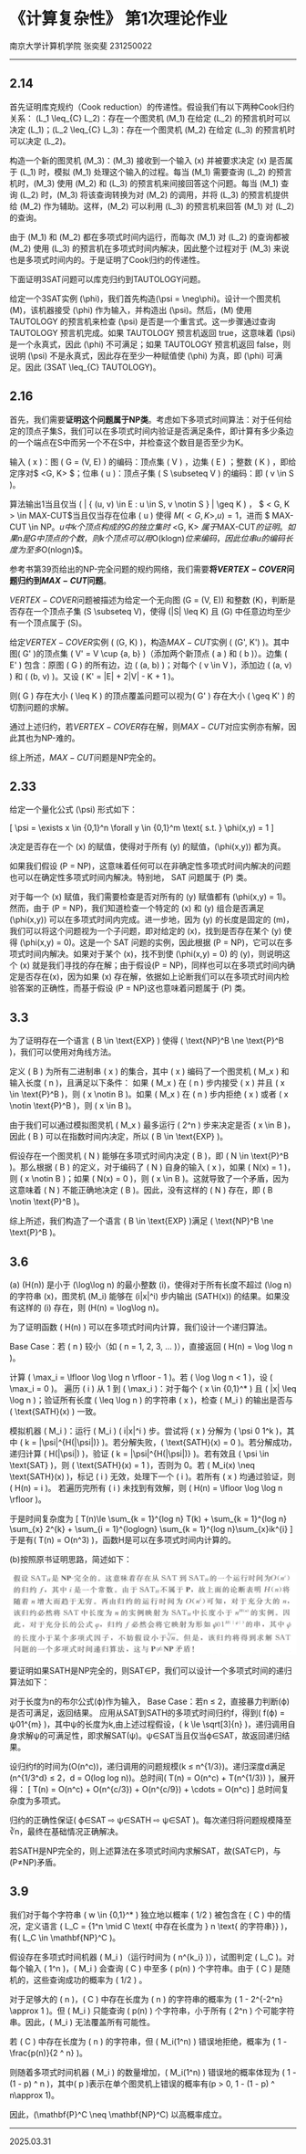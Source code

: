 # 《计算复杂性》  第1次理论作业

南京大学计算机学院 张奕斐 231250022

---

## 2.14

首先证明库克规约（Cook reduction）的传递性。假设我们有以下两种Cook归约关系：
\(L_1 \leq_{C} L_2\)：存在一个图灵机 \(M_1\) 在给定 \(L_2\) 的预言机时可以决定 \(L_1\)；\(L_2 \leq_{C} L_3\)：存在一个图灵机 \(M_2\) 在给定 \(L_3\) 的预言机时可以决定 \(L_2\)。

构造一个新的图灵机 \(M_3\)：\(M_3\) 接收到一个输入 \(x\) 并被要求决定 \(x\) 是否属于 \(L_1\) 时，模拟 \(M_1\) 处理这个输入的过程。每当 \(M_1\) 需要查询 \(L_2\) 的预言机时，\(M_3\) 使用 \(M_2\) 和 \(L_3\) 的预言机来间接回答这个问题。每当 \(M_1\) 查询 \(L_2\) 时，\(M_3\) 将该查询转换为对 \(M_2\) 的调用，并将 \(L_3\) 的预言机提供给 \(M_2\) 作为辅助。这样，\(M_2\) 可以利用 \(L_3\) 的预言机来回答 \(M_1\) 对 \(L_2\) 的查询。

由于 \(M_1\) 和 \(M_2\) 都在多项式时间内运行，而每次 \(M_1\) 对 \(L_2\) 的查询都被 \(M_2\) 使用 \(L_3\) 的预言机在多项式时间内解决，因此整个过程对于 \(M_3\) 来说也是多项式时间内的。于是证明了Cook归约的传递性。

下面证明3SAT问题可以库克归约到TAUTOLOGY问题。

给定一个3SAT实例 \(\phi\)，我们首先构造\(\psi = \neg\phi\)。设计一个图灵机 \(M\)，该机器接受 \(\phi\) 作为输入，并构造出 \(\psi\)。然后，\(M\) 使用 TAUTOLOGY 的预言机来检查 \(\psi\) 是否是一个重言式。这一步骤通过查询 TAUTOLOGY 预言机完成。如果 TAUTOLOGY 预言机返回 true，这意味着 \(\psi\) 是一个永真式，因此 \(\phi\) 不可满足；如果 TAUTOLOGY 预言机返回 false，则说明 \(\psi\) 不是永真式，因此存在至少一种赋值使 \(\phi\) 为真，即 \(\phi\) 可满足。因此 \(3SAT \leq_{C} TAUTOLOGY\)。

## 2.16

首先，我们需要**证明这个问题属于NP类**。考虑如下多项式时间算法：对于任何给定的顶点子集S，我们可以在多项式时间内验证是否满足条件，即计算有多少条边的一个端点在S中而另一个不在S中，并检查这个数目是否至少为K。

输入 \( x \)：图 \( G = (V, E) \) 的编码：顶点集 \( V \) ，边集 \( E \) ；整数 \( K \) ，即给定序对$ <G, K> $；位串 \( u \)：顶点子集 \( S \subseteq V \) 的编码：即 \( v \in S \)。

算法输出1当且仅当 \( | \{ (u, v) \in E : u \in S, v \notin S \} | \geq K \) ， $ <  G, K > \in MAX-CUT$当且仅当存在位串 \( u \) 使得 $M(<G, K>, u) = 1$，进而 $ MAX-CUT \in NP$。u 中 k 个顶点构成的G的独立集时$ <G, K> $属于$MAX-CUT$的证明。如果 n 是 G 中顶点的个数，则k个顶点可以用$O(klogn)$位来编码，因此位串u的编码长度为至多$O(nlogn)$。

参考书第39页给出的NP-完全问题的规约网络，我们需要**将$VERTEX-COVER$问题归约到$MAX-CUT$问题**。

$VERTEX-COVER$问题被描述为给定一个无向图 \(G = (V, E)\) 和整数 \(K\)，判断是否存在一个顶点子集 \(S \subseteq V\)，使得 \(|S| \leq K\) 且 \(G\) 中任意边均至少有一个顶点属于 \(S\)。

给定$VERTEX-COVER$实例 \( (G, K) \)，构造$MAX-CUT$实例 \( (G', K') \)。其中图\( G' \)的顶点集 \( V' = V \cup \{a, b\} \)（添加两个新顶点 \( a \) 和 \( b \)）。边集 \( E' \) 包含：原图 \( G \) 的所有边，边 \( (a, b) \)；对每个 \( v \in V \)，添加边 \( (a, v) \) 和 \( (b, v) \)。又设 \( K' = |E| + 2|V| - K + 1 \)。

则\( G \) 存在大小 \( \leq K \) 的顶点覆盖问题可以视为\( G' \) 存在大小 \( \geq K' \) 的切割问题的求解。

通过上述归约，若$VERTEX-COVER$存在解，则$MAX-CUT$对应实例亦有解，因此其也为NP-难的。

综上所述，$MAX-CUT$问题是NP完全的。



## 2.33

给定一个量化公式 \(\psi\) 形式如下：

\[
\psi = \exists x \in \{0,1\}^n \forall y \in \{0,1\}^m \text{ s.t. } \phi(x,y) = 1
\]

决定是否存在一个 \(x\) 的赋值，使得对于所有 \(y\) 的赋值，\(\phi(x,y)\) 都为真。

如果我们假设 \(P = NP\)，这意味着任何可以在非确定性多项式时间内解决的问题也可以在确定性多项式时间内解决。特别地， SAT 问题属于 \(P\) 类。

对于每一个 \(x\) 赋值，我们需要检查是否对所有的 \(y\) 赋值都有 \(\phi(x,y) = 1\)。然而，由于 \(P = NP\)，我们知道检查一个特定的 \(x\) 和 \(y\) 组合是否满足 \(\phi(x,y)\) 可以在多项式时间内完成。进一步地，因为 \(y\) 的长度是固定的 \(m\)，我们可以将这个问题视为一个子问题，即对给定的 \(x\)，找到是否存在某个 \(y\) 使得 \(\phi(x,y) = 0\)。这是一个 SAT 问题的实例，因此根据 \(P = NP\)，它可以在多项式时间内解决。如果对于某个 \(x\)，找不到使 \(\phi(x,y) = 0\) 的 \(y\)，则说明这个 \(x\) 就是我们寻找的存在解；由于假设\(P = NP\)，同样也可以在多项式时间内确定是否存在\(x\)，因为如果 \(x\) 存在解，依据如上论断我们可以在多项式时间内检验答案的正确性，而基于假设 \(P = NP\)这也意味着问题属于 \(P\) 类。


## 3.3

为了证明存在一个语言 \( B \in \text{EXP} \) 使得 \( \text{NP}^B \ne \text{P}^B \)，我们可以使用对角线方法。

定义 \( B \) 为所有二进制串 \( x \) 的集合，其中 \( x \) 编码了一个图灵机 \( M_x \) 和输入长度 \( n \)，且满足以下条件：
如果 \( M_x \) 在 \( n \) 步内接受 \( x \) 并且 \( x \in \text{P}^B \)，则 \( x \notin B \)。如果 \( M_x \) 在 \( n \) 步内拒绝 \( x \) 或者 \( x \notin \text{P}^B \)，则 \( x \in B \)。

由于我们可以通过模拟图灵机 \( M_x \) 最多运行 \( 2^n \) 步来决定是否 \( x \in B \)，因此 \( B \) 可以在指数时间内决定，所以 \( B \in \text{EXP} \)。

假设存在一个图灵机 \( N \) 能够在多项式时间内决定 \( B \)，即 \( N \in \text{P}^B \)。那么根据 \( B \) 的定义，对于编码了 \( N \) 自身的输入 \( x \)，如果 \( N(x) = 1 \)，则 \( x \notin B \)；如果 \( N(x) = 0 \)，则 \( x \in B \)。这就导致了一个矛盾，因为这意味着 \( N \) 不能正确地决定 \( B \)。因此，没有这样的 \( N \) 存在，即 \( B \notin \text{P}^B \)。

综上所述，我们构造了一个语言 \( B \in \text{EXP} \)满足 \( \text{NP}^B \ne \text{P}^B \)。

## 3.6

(a) \(H(n)\) 是小于 \(\log\log n\) 的最小整数 \(i\)，使得对于所有长度不超过 \(\log n\) 的字符串 \(x\)，图灵机 \(M_i\) 能够在 \(i|x|^i\) 步内输出 \(SATH(x)\) 的结果。如果没有这样的 \(i\) 存在，则 \(H(n) = \log\log n\)。

为了证明函数 \( H(n) \) 可以在多项式时间内计算，我们设计一个递归算法。

Base Case：若 \( n \) 较小（如 \( n = 1, 2, 3, ... \)），直接返回 \( H(n) = \log \log n \)。

计算 \( \max_i = \lfloor \log \log n \rfloor - 1 \)。若 \( \log \log n < 1 \)，设 \( \max_i = 0 \)。
遍历 \( i \) 从 1 到 \( \max_i \)：对于每个 \( x \in \{0,1\}^* \) 且 \( |x| \leq \log n \)；验证所有长度 \( \leq \log n \) 的字符串 \( x \)，检查 \( M_i \) 的输出是否与 \( \text{SATH}(x) \) 一致。

模拟机器 \( M_i \)：运行 \( M_i \)  \( i|x|^i \) 步。尝试将 \( x \) 分解为 \( \psi 0 1^k \)，其中 \( k = |\psi|^{H(|\psi|)} \)。若分解失败，\( \text{SATH}(x) = 0 \)。若分解成功，递归计算 \( H(|\psi|) \)，验证 \( k = |\psi|^{H(|\psi|)} \)。若有效且 \( \psi \in \text{SAT} \)，则 \( \text{SATH}(x) = 1 \)，否则为 0。若 \( M_i(x) \neq \text{SATH}(x) \)，标记 \( i \) 无效，处理下一个 \( i \)。若所有 \( x \) 均通过验证，则 \( H(n) = i \)。
若遍历完所有 \( i \) 未找到有效解，则 \( H(n) = \lfloor \log \log n \rfloor \)。

于是时间复杂度为
\[
    T(n)\le \sum_{k = 1}^{log n} T(k) + \sum_{k = 1}^{log n} \sum_{x} 2^{k} + \sum_{i = 1}^{loglogn} \sum_{k = 1}^{log n}\sum_{x}ik^{i}
\]
于是有\( T(n) = O(n^3) \)，函数H是可以在多项式时间内计算的。

(b)按照原书证明思路，简述如下：

![](./01-01.png)

要证明如果SATH是NP完全的，则SAT∈P，我们可以设计一个多项式时间的递归算法如下：

对于长度为n的布尔公式\(ϕ\)作为输入，
Base Case：若n ≤ 2，直接暴力判断\(ϕ\)是否可满足，返回结果。
应用从SAT到SATH的多项式时间归约f，得到\( f(ϕ) = ψ01^{m} \)，其中ψ的长度为k,由上述过程假设，\( k \le \sqrt[3]{n} \)，递归调用自身求解ψ的可满足性，即求解SAT(ψ)。ψ∈SAT当且仅当ϕ∈SAT，故返回递归结果。

设归约f的时间为\(O(n^c)\)，递归调用的问题规模\(k ≤ n^{1/3}\)。递归深度d满足\(n^{1/3^d} ≤ 2，d = O(log log n)\)。总时间\( T(n) = O(n^c) + T(n^{1/3}) \)，展开得：
  \[
  T(n) = O(n^c) + O(n^{c/3}) + O(n^{c/9}) + \cdots = O(n^c)
  \]
总时间复杂度为多项式。

归约的正确性保证\( ϕ∈SAT ⇨ ψ∈SATH ⇨ ψ∈SAT \)。每次递归将问题规模降至∛n，最终在基础情况正确解决。

若SATH是NP完全的，则上述算法在多项式时间内求解SAT，故\(SAT∈P\)，与\(P≠NP\)矛盾。

## 3.9

我们对于每个字符串 \( w \in \{0,1\}^* \) 独立地以概率 \( 1/2 \) 被包含在 \( C \) 中的情况，定义语言 \( L_C = \{1^n \mid C \text{ 中存在长度为 } n \text{ 的字符串}\} \)，有\( L_C \in \mathbf{NP}^C \)。

假设存在多项式时间机器 \( M_i \)（运行时间为 \( n^{k_i} \)），试图判定 \( L_C \)。对每个输入 \( 1^n \)，\( M_i \) 会查询 \( C \) 中至多 \( p(n) \) 个字符串。由于 \( C \) 是随机的，这些查询成功的概率为 \( 1/2 \) 。

对于足够大的 \( n \)，\( C \) 中存在长度为 \( n \) 的字符串的概率为 \( 1 - 2^{-2^n} \approx 1 \)。但 \( M_i \) 只能查询 \( p(n) \) 个字符串，小于所有 \( 2^n \) 个可能字符串。因此，\( M_i \) 无法覆盖所有可能性。

若 \( C \) 中存在长度为 \( n \) 的字符串，但 \( M_i(1^n) \) 错误地拒绝，概率为 \( 1 - \frac{p(n)}{2 ^ n} \)。

则随着多项式时间机器 \( M_i \) 的数量增加，\( M_i(1^n) \) 错误地的概率体现为 \( 1 - (1 - p) ^ n \)，其中\( p \)表示在单个图灵机上错误的概率有\(p > 0, 1 - (1 - p) ^ n\approx 1\)。

因此，\(\mathbf{P}^C \neq \mathbf{NP}^C\) 以高概率成立。


---
2025.03.31